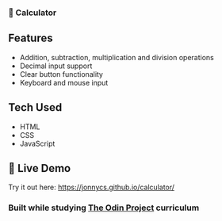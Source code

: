 ### 🧮 Calculator

## Features
- Addition, subtraction, multiplication and division operations
- Decimal input support
- Clear button functionality
- Keyboard and mouse input

## Tech Used
- HTML
- CSS
- JavaScript

## 🔗 Live Demo
Try it out here: https://jonnycs.github.io/calculator/

### **Built while studying [The Odin Project](https://www.theodinproject.com/) curriculum** 